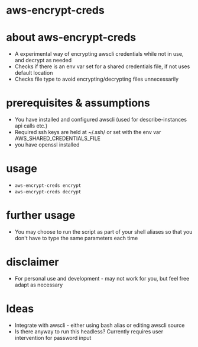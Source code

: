 # aws-encrypt-creds

# about aws-encrypt-creds
* A experimental way of encrypting awscli credentials while not in use, and decrypt as needed
* Checks if there is an env var set for a shared credentials file, if not uses default location
* Checks file type to avoid encrypting/decrypting files unnecessarily

# prerequisites & assumptions
* You have installed and configured awscli (used for describe-instances api calls etc.)
* Required ssh keys are held at ~/.ssh/ or set with the env var AWS_SHARED_CREDENTIALS_FILE
* you have openssl installed

# usage
* `aws-encrypt-creds encrypt`
* `aws-encrypt-creds decrypt`

# further usage
* You may choose to run the script as part of your shell aliases so that you don't have to type the same parameters each time

# disclaimer
* For personal use and development - may not work for you, but feel free adapt as necessary

# Ideas
* Integrate with awscli - either using bash alias or editing awscli source
* Is there anyway to run this headless? Currently requires user intervention for password input
